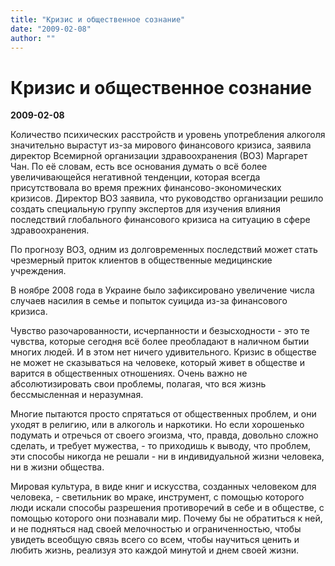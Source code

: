 ```yaml
---
title: "Кризис и общественное сознание"
date: "2009-02-08"
author: ""
---
```


# Кризис и общественное сознание

**2009-02-08** 

Количество психических расстройств и уровень употребления алкоголя значительно вырастут из-за мирового финансового кризиса, заявила директор Всемирной организации здравоохранения (ВОЗ) Маргарет Чан. По её словам, есть все основания думать о всё более увеличивающейся негативной тенденции, которая всегда присутствовала во время прежних финансово-экономических кризисов. Директор ВОЗ заявила, что руководство организации решило создать специальную группу экспертов для изучения влияния последствий глобального финансового кризиса на ситуацию в сфере здравоохранения.

По прогнозу ВОЗ, одним из долговременных последствий может стать чрезмерный приток клиентов в общественные медицинские учреждения.

В ноябре 2008 года в Украине было зафиксировано увеличение числа случаев насилия в семье и попыток суицида из-за финансового кризиса.

Чувство разочарованности, исчерпанности и безысходности - это те чувства, которые сегодня всё более преобладают в наличном бытии многих людей. И в этом нет ничего удивительного. Кризис в обществе не может не сказываться на человеке, который живет в обществе и варится в общественных отношениях. Очень важно не абсолютизировать свои проблемы, полагая, что вся жизнь бессмысленная и неразумная.

Многие пытаются просто спрятаться от общественных проблем, и они уходят в религию, или в алкоголь и наркотики. Но если хорошенько подумать и отречься от своего эгоизма, что, правда, довольно сложно сделать, и требует мужества, - то приходишь к выводу, что проблем, эти способы никогда не решали - ни в индивидуальной жизни человека, ни в жизни общества.

Мировая культура, в виде книг и искусства, созданных человеком для человека, - светильник во мраке, инструмент, с помощью которого люди искали способы разрешения противоречий в себе и в обществе, с помощью которого они познавали мир. Почему бы не обратиться к ней, и не подняться над своей мелочностью и ограниченностью, чтобы увидеть всеобщую связь всего со всем, чтобы научиться ценить и любить жизнь, реализуя это каждой минутой и днем своей жизни.